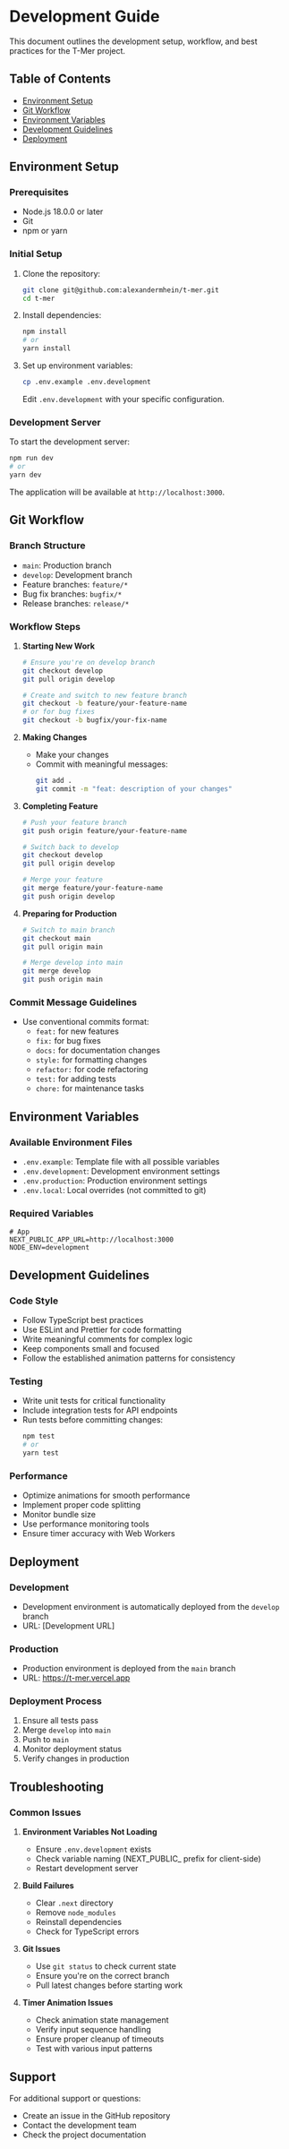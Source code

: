 # Development Guide

This document outlines the development setup, workflow, and best practices for the T-Mer project.

## Table of Contents
- [Environment Setup](#environment-setup)
- [Git Workflow](#git-workflow)
- [Environment Variables](#environment-variables)
- [Development Guidelines](#development-guidelines)
- [Deployment](#deployment)

## Environment Setup

### Prerequisites
- Node.js 18.0.0 or later
- Git
- npm or yarn

### Initial Setup
1. Clone the repository:
   ```bash
   git clone git@github.com:alexandermhein/t-mer.git
   cd t-mer
   ```

2. Install dependencies:
   ```bash
   npm install
   # or
   yarn install
   ```

3. Set up environment variables:
   ```bash
   cp .env.example .env.development
   ```
   Edit `.env.development` with your specific configuration.

### Development Server
To start the development server:
```bash
npm run dev
# or
yarn dev
```
The application will be available at `http://localhost:3000`.

## Git Workflow

### Branch Structure
- `main`: Production branch
- `develop`: Development branch
- Feature branches: `feature/*`
- Bug fix branches: `bugfix/*`
- Release branches: `release/*`

### Workflow Steps

1. **Starting New Work**
   ```bash
   # Ensure you're on develop branch
   git checkout develop
   git pull origin develop

   # Create and switch to new feature branch
   git checkout -b feature/your-feature-name
   # or for bug fixes
   git checkout -b bugfix/your-fix-name
   ```

2. **Making Changes**
   - Make your changes
   - Commit with meaningful messages:
     ```bash
     git add .
     git commit -m "feat: description of your changes"
     ```

3. **Completing Feature**
   ```bash
   # Push your feature branch
   git push origin feature/your-feature-name

   # Switch back to develop
   git checkout develop
   git pull origin develop

   # Merge your feature
   git merge feature/your-feature-name
   git push origin develop
   ```

4. **Preparing for Production**
   ```bash
   # Switch to main branch
   git checkout main
   git pull origin main

   # Merge develop into main
   git merge develop
   git push origin main
   ```

### Commit Message Guidelines
- Use conventional commits format:
  - `feat:` for new features
  - `fix:` for bug fixes
  - `docs:` for documentation changes
  - `style:` for formatting changes
  - `refactor:` for code refactoring
  - `test:` for adding tests
  - `chore:` for maintenance tasks

## Environment Variables

### Available Environment Files
- `.env.example`: Template file with all possible variables
- `.env.development`: Development environment settings
- `.env.production`: Production environment settings
- `.env.local`: Local overrides (not committed to git)

### Required Variables
```env
# App
NEXT_PUBLIC_APP_URL=http://localhost:3000
NODE_ENV=development
```

## Development Guidelines

### Code Style
- Follow TypeScript best practices
- Use ESLint and Prettier for code formatting
- Write meaningful comments for complex logic
- Keep components small and focused
- Follow the established animation patterns for consistency

### Testing
- Write unit tests for critical functionality
- Include integration tests for API endpoints
- Run tests before committing changes:
  ```bash
  npm test
  # or
  yarn test
  ```

### Performance
- Optimize animations for smooth performance
- Implement proper code splitting
- Monitor bundle size
- Use performance monitoring tools
- Ensure timer accuracy with Web Workers

## Deployment

### Development
- Development environment is automatically deployed from the `develop` branch
- URL: [Development URL]

### Production
- Production environment is deployed from the `main` branch
- URL: https://t-mer.vercel.app

### Deployment Process
1. Ensure all tests pass
2. Merge `develop` into `main`
3. Push to `main`
4. Monitor deployment status
5. Verify changes in production

## Troubleshooting

### Common Issues
1. **Environment Variables Not Loading**
   - Ensure `.env.development` exists
   - Check variable naming (NEXT_PUBLIC_ prefix for client-side)
   - Restart development server

2. **Build Failures**
   - Clear `.next` directory
   - Remove `node_modules`
   - Reinstall dependencies
   - Check for TypeScript errors

3. **Git Issues**
   - Use `git status` to check current state
   - Ensure you're on the correct branch
   - Pull latest changes before starting work

4. **Timer Animation Issues**
   - Check animation state management
   - Verify input sequence handling
   - Ensure proper cleanup of timeouts
   - Test with various input patterns

## Support

For additional support or questions:
- Create an issue in the GitHub repository
- Contact the development team
- Check the project documentation 
